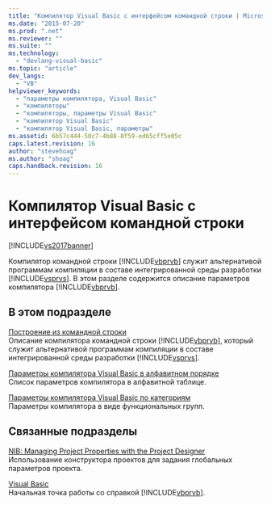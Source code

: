 ```yaml
---
title: "Компилятор Visual Basic с интерфейсом командной строки | Microsoft Docs"
ms.date: "2015-07-20"
ms.prod: ".net"
ms.reviewer: ""
ms.suite: ""
ms.technology: 
  - "devlang-visual-basic"
ms.topic: "article"
dev_langs: 
  - "VB"
helpviewer_keywords: 
  - "параметры компилятора, Visual Basic"
  - "компиляторы"
  - "компиляторы, параметры Visual Basic"
  - "компилятор Visual Basic"
  - "компилятор Visual Basic, параметры"
ms.assetid: 6b57c444-50c7-4b88-8f59-ed65cff5e05c
caps.latest.revision: 16
author: "stevehoag"
ms.author: "shoag"
caps.handback.revision: 16
---
```

# Компилятор Visual Basic с интерфейсом командной строки
[!INCLUDE[vs2017banner](../../../visual-basic/includes/vs2017banner.md)]

Компилятор командной строки [!INCLUDE[vbprvb](../../../csharp/programming-guide/concepts/linq/includes/vbprvb-md.md)] служит альтернативой программам компиляции в составе интегрированной среды разработки [!INCLUDE[vsprvs](../../../csharp/includes/vsprvs-md.md)].  В этом разделе содержится описание параметров компилятора [!INCLUDE[vbprvb](../../../csharp/programming-guide/concepts/linq/includes/vbprvb-md.md)].  
  
## В этом подразделе  
 [Построение из командной строки](../../../visual-basic/reference/command-line-compiler/building-from-the-command-line.md)  
 Описание компилятора командной строки [!INCLUDE[vbprvb](../../../csharp/programming-guide/concepts/linq/includes/vbprvb-md.md)], который служит альтернативой программам компиляции в составе интегрированной среды разработки [!INCLUDE[vsprvs](../../../csharp/includes/vsprvs-md.md)].  
  
 [Параметры компилятора Visual Basic в алфавитном порядке](../../../visual-basic/reference/command-line-compiler/compiler-options-listed-alphabetically.md)  
 Список параметров компилятора в алфавитной таблице.  
  
 [Параметры компилятора Visual Basic по категориям](../../../visual-basic/reference/command-line-compiler/compiler-options-listed-by-category.md)  
 Параметры компилятора в виде функциональных групп.  
  
## Связанные подразделы  
 [NIB: Managing Project Properties with the Project Designer](http://msdn.microsoft.com/ru-ru/983f3c18-832f-4666-afec-74b716ff3e0e)  
 Использование конструктора проектов для задания глобальных параметров проекта.  
  
 [Visual Basic](../../../visual-basic/index.md)  
 Начальная точка работы со справкой [!INCLUDE[vbprvb](../../../csharp/programming-guide/concepts/linq/includes/vbprvb-md.md)].